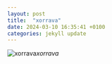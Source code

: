```yaml
---
layout: post
title:  "xorrava"
date: 2024-03-10 16:35:41 +0100
categories: jekyll update
---
```





![xorrava]()*xorrava*&nbsp;



[jekyll-docs]: https://jekyllrb.com/docs/home
[jekyll-gh]:   https://github.com/jekyll/jekyll
[jekyll-talk]: https://talk.jekyllrb.com/
